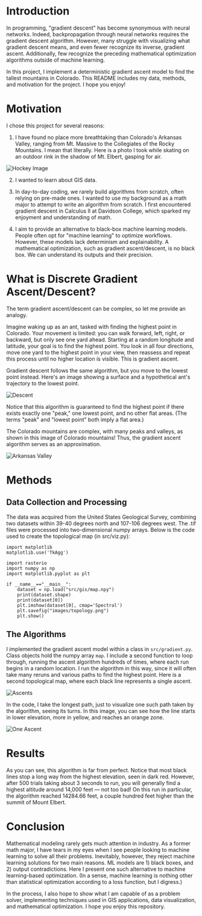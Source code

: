 # Introduction

In programming, "gradient descent" has become synonymous with neural networks. Indeed, backpropagation through neural networks requires the gradient descent algorithm. However, many struggle with visualizing what gradient descent means, and even fewer recognize its inverse, gradient ascent. Additionally, few recognize the preceding mathematical optimization algorithms outside of machine learning.


In this project, I implement a deterministic gradient ascent model to find the tallest mountains in Colorado. This README includes my data, methods, and motivation for the project. I hope you enjoy!
# Motivation

I chose this project for several reasons:

1. I have found no place more breathtaking than Colorado's Arkansas Valley, ranging from Mt. Massive to the Collegiates of the Rocky Mountains. I mean that literally. Here is a photo I took while skating on an outdoor rink in the shadow of Mt. Elbert, gasping for air. 

  ![Hockey Image](images/hockey.jpg)

2. I wanted to learn about GIS data. 

3. In day-to-day coding, we rarely build algorithms from scratch, often relying on pre-made ones. I wanted to use my background as a math major to attempt to write an algorithm from scratch. I first encountered gradient descent in Calculus II at Davidson College, which sparked my enjoyment and understanding of math.

4. I aim to provide an alternative to black-box machine learning models. People often opt for "machine learning" to optimize workflows. However, these models lack determinism and explainability. A mathematical optimization, such as gradient ascent/descent, is no black box. We can understand its outputs and their precision.

# What is Discrete Gradient Ascent/Descent?

The term gradient ascent/descent can be complex, so let me provide an analogy.

Imagine waking up as an ant, tasked with finding the highest point in Colorado. Your movement is limited: you can walk forward, left, right, or backward, but only see one yard ahead. Starting at a random longitude and latitude, your goal is to find the highest point. You look in all four directions, move one yard to the highest point in your view, then reassess and repeat this process until no higher location is visible. This is gradient ascent.

Gradient descent follows the same algorithm, but you move to the lowest point instead. Here's an image showing a surface and a hypothetical ant's trajectory to the lowest point.  

![Descent](images/descent.jpg)

Notice that this algorithm is guaranteed to find the highest point if there exists exactly one "peak," one lowest point, and no other flat areas. (The terms "peak" and "lowest point" both imply a flat area.) 

The Colorado mountains are complex, with many peaks and valleys, as shown in this image of Colorado mountains! Thus, the gradient ascent algorithm serves as an approximation. 

![Arkansas Valley](images/topology.png)

# Methods

## Data Collection and Processing

The data was acquired from the United States Geological Survey, combining two datasets within 39-40 degrees north and 107-106 degrees west. The .tif files were processed into two-dimensional numpy arrays. Below is the code used to create the topological map (in src/viz.py):

```
import matplotlib
matplotlib.use('TkAgg')

import rasterio
import numpy as np
import matplotlib.pyplot as plt

if __name__=="__main__":
    dataset = np.load("src/gis/map.npy")
    print(dataset.shape)
    print(dataset[0])
    plt.imshow(dataset[0], cmap='Spectral')
    plt.savefig("images/topology.png")
    plt.show()

```

## The Algorithms
I implemented the gradient ascent model within a class in ```src/gradient.py```. Class objects hold the numpy array ```map```. I include a second function to loop through, running the ascent algorithm hundreds of times, where each run begins in a random location. I run the algorithm in this way, since it will often take many reruns and various paths to find the highest point. Here is a second topological map, where each black line represents a single ascent.

![Ascents](images/ascents.png)

In the code, I take the longest path, just to visualize one such path taken by the algorithm, seeing its turns. In this image, you can see how the line starts in lower elevation, more in yellow, and reaches an orange zone.

![One Ascent](images/onePath.png)

# Results
As you can see, this algorithm is far from perfect. Notice that most black lines stop a long way from the highest elevation, seen in dark red. However, after 500 trials taking about 3 seconds to run, you will generally find a highest altitude around 14,000 feet — not too bad! On this run in particular, the algorithm reached 14284.66 feet, a couple hundred feet higher than the summit of Mount Elbert.

# Conclusion

Mathematical modeling rarely gets much attention in industry. As a former math major, I have tears in my eyes when I see people looking to machine learning to solve all their problems. Inevitably, however, they reject machine learning solutions for two main reasons. ML models are 1) black boxes, and 2) output contradictions. Here I present one such alternative to machine learning-based optimization. (In a sense, machine learning is nothing other than statistical optimization according to a loss function, but I digress.) 

In the process, I also hope to show what I am capable of as a problem solver, implementing techniques used in GIS applications, data visualization, and mathematical optimization. I hope you enjoy this repository.
